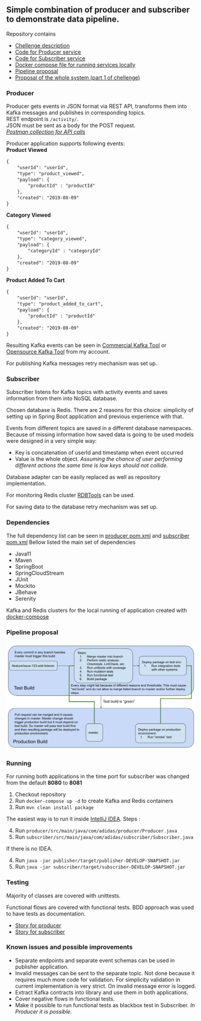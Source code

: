 
## Simple combination of producer and subscriber to demonstrate data pipeline.  

Repository contains
- [Chellenge description]()
- [Code for Producer service](https://github.com/santik/adidas-producer-consumer#producer)
- [Code for Subscriber service](https://github.com/santik/adidas-producer-consumer#subscriber)
- [Docker compose  file for running services locally](https://github.com/santik/adidas-producer-consumer/blob/master/docker-compose.yml)
- [Pipeline proposal](https://github.com/santik/adidas-producer-consumer#pipeline-proposal)
- [Proposal of the whole system (part 1 of chellenge)]()
  
### Producer  
Producer gets events in JSON format via REST API, transforms them into Kafka messages and publishes in corresponding topics.  
REST endpoint is `/activity/`.   
JSON must be sent as a body for the POST request.  
*[Postman collection for API calls](https://github.com/santik/adidas-producer-consumer/blob/master/adidas_activity.postman_collection.json)*
  
Producer application supports following events:  
**Product Viewed**  
```
{
	"userId": "userId",
	"type": "product_viewed",
	"payload": { 
		"productId" : "productId"
	},
	"created": "2019-08-09"
}  
``` 
**Category Viewed**  
```
{
	"userId": "userId",
	"type": "category_viewed",
	"payload": { 
		"categoryId" : "categoryId"
	},
	"created": "2019-08-09"
}  
``` 
**Product Added To Cart**  
```
{
	"userId": "userId",
	"type": "product_added_to_cart",
	"payload": { 
		"productId" : "productId"
	},
	"created": "2019-08-09"
}  
``` 
Resulting Kafka events can be seen in [Commercial Kafka Tool](http://www.kafkatool.com/) or [Opensource Kafka Tool](https://github.com/santik/kafkatool) from my account.

For publishing Kafka messages retry mechanism was set up. 

### Subscriber   
Subscriber listens for Kafka topics with activity events and saves information from them into NoSQL database. 

Chosen database is Redis.
There are 2 reasons for this choice: simplicity of setting up in Spring Boot application and previous experience with that.
  
Events from different topics are saved in a different database namespaces.  
Because of missing information how saved data is going to be used models were designed in a very simple way:

 - Key is concatenation of userId and timestamp when event occurred
 - Value is the whole object. 
 *Assuming the chance of user performing different actions the same time is low keys should not collide.*  
 
Database adapter can be easily replaced as well as repository implementation. 

For monitoring Redis cluster [RDBTools](https://rdbtools.com)  can be used. 

For saving data to the database retry mechanism was set up. 

### Dependencies
The full dependency list can be seen in [producer pom.xml](https://github.com/santik/adidas-producer-consumer/blob/master/producer/pom.xml)  and [subscriber pom.xml](https://github.com/santik/adidas-producer-consumer/blob/master/subscriber/pom.xml)
Bellow listed the main set of dependencies

 - Java11
 - Maven
 - SpringBoot
 - SpringCloudStream
 - JUnit
 - Mockito
 - JBehave
 - Serenity
 
 Kafka and Redis clusters for the local running of application created with [docker-compose](https://github.com/santik/adidas-producer-consumer/blob/master/docker-compose.yml) 

### Pipeline proposal

![](https://github.com/santik/adidas-producer-consumer/blob/master/pipeline.svg)

### Running

For running both applications in the time port for subscriber was changed from the default **8080** to **8081**

 1. Checkout repository
 2. Run `docker-compose up -d` to create Kafka and Redis containers
 3. Run `mvn clean install package`

The easiest way is to run it inside [IntelliJ IDEA](https://www.jetbrains.com/idea/). 
Steps :

 4. Run `producer/src/main/java/com/adidas/producer/Producer.java`
 5. Run `subscriber/src/main/java/com/adidas/subscriber/Subscriber.java`

If there is no IDEA. 

 4. Run `java -jar publisher/target/publisher-DEVELOP-SNAPSHOT.jar` 
 5. Run `java -jar subscriber/target/subscriber-DEVELOP-SNAPSHOT.jar`
 
 ### Testing
 
 Majority of classes are covered with unittests.
 
 Functional flows are covered with functional tests. BDD approach was used to have tests as documentation. 
 - [Story for producer](https://github.com/santik/adidas-producer-consumer/blob/master/producer/src/test/resources/com/adidas/prs/functional/stories/publishes_messages_with_data_from_api.story)
 - [Story for subscriber](https://github.com/santik/adidas-producer-consumer/blob/master/subscriber/src/test/resources/com/adidas/prs/functional/stories/listens_to_topics_and_saves_data_from_messages.story) 
 
 ### Known issues and possible improvements
  - Separate endpoints and separate event schemas can be used in publisher application.
  - Invalid messages can be sent to the separate topic. Not done because it requires much more code for validation. For simplicity validation in current implementation is very strict. On invalid message error is logged.
  - Extract Kafka contracts into library and use them in both applications.
  - Cover negative flows in functional tests.
  - Make it possible to run functional tests as blackbox test in Subscriber. *In Producer it is possible.*